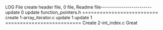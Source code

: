 LOG File
create header file, 0 file, Readme file-------------------------
update 0
update  function_pointers.h
========================== create 1-array_iterator.c
update 1
update 1
========================== Create 2-int_index.c
Great
